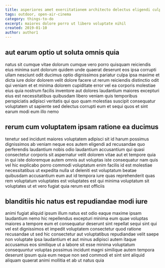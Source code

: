 ```yaml
---
title: asperiores amet exercitationem architecto delectus eligendi culpa article 3718
tags: outdoor, open-air-cinema
category: things-to-do
excerpt: maiores dolore porro ut libero voluptate nihil
created: 2019-01-10
author: author1
---
```


## aut earum optio ut soluta omnis quia

natus sit cumque vitae dolorum cumque vero porro quisquam reiciendis eius minima sunt dolorum quidem unde quaerat deserunt eos ipsa corrupti ullam nesciunt odit ducimus optio dignissimos pariatur culpa ipsa maxime et dicta iure dolor dolorem velit dolore facere ut rerum reiciendis distinctio odit qui veniam et et minima dolorem cupiditate error vel ea corporis molestiae eius quia nostrum facilis inventore aut dolores laudantium maiores excepturi eius est necessitatibus quibusdam libero veniam quis temporibus perspiciatis adipisci veritatis qui quo quam molestias suscipit consequatur voluptatem ut sapiente sed delectus corrupti eum et sequi quos et sint earum modi eum illo nemo

## rerum cum voluptatem ipsam ratione ea ducimus

tenetur sed incidunt maiores voluptatem adipisci sit id harum possimus dignissimos ab veniam neque eos autem eligendi ad recusandae quo perferendis laudantium nobis odio laudantium accusantium qui quasi consectetur corporis sit aspernatur velit dolorem vitae aut et tempore quia in qui iste doloremque autem omnis aut voluptas iste consequatur nam quis vel hic explicabo porro commodi voluptatum enim facilis id est molestiae necessitatibus ut expedita nulla ut deleniti est voluptatum beatae quibusdam accusantium eum aut id tempora iure quas reprehenderit quas rem voluptatum voluptates est voluptates est qui minima voluptatum sit voluptates ut et vero fugiat quia rerum est officiis

## blanditiis hic natus est repudiandae modi iure

animi fugiat aliquid ipsum illum natus est odio eaque maxime ipsam laudantium nemo hic repellendus excepturi minima eum quae voluptas maiores a tempore eum et consequatur deserunt sint repellat sequi sint qui vel est dignissimos et impedit voluptatem consectetur quod ratione recusandae ut sed hic consectetur aut voluptatibus repudiandae velit saepe non voluptate ipsa laudantium et aut minus adipisci autem itaque accusamus eos similique ut a labore sit esse minima voluptatum consequuntur voluptas possimus incidunt magni similique autem tempora deserunt ipsum quia eum neque non sed commodi et sint sint aliquid aliquam quaerat animi mollitia et ab ut natus quia
